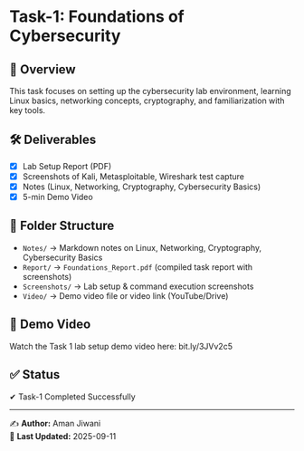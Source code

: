 # Task-1: Foundations of Cybersecurity  

## 📌 Overview  
This task focuses on setting up the cybersecurity lab environment, learning Linux basics, networking concepts, cryptography, and familiarization with key tools.  

## 🛠️ Deliverables  
- [x] Lab Setup Report (PDF)  
- [x] Screenshots of Kali, Metasploitable, Wireshark test capture  
- [x] Notes (Linux, Networking, Cryptography, Cybersecurity Basics)  
- [x] 5-min Demo Video  

## 📂 Folder Structure  
- `Notes/` → Markdown notes on Linux, Networking, Cryptography, Cybersecurity Basics  
- `Report/` → `Foundations_Report.pdf` (compiled task report with screenshots)  
- `Screenshots/` → Lab setup & command execution screenshots  
- `Video/` → Demo video file or video link (YouTube/Drive)  


## 🎥 Demo Video
Watch the Task 1 lab setup demo video here: bit.ly/3JVv2c5

## ✅ Status  
✔ Task-1 Completed Successfully  

---

✍️ **Author:** Aman Jiwani  
📅 **Last Updated:** 2025-09-11

